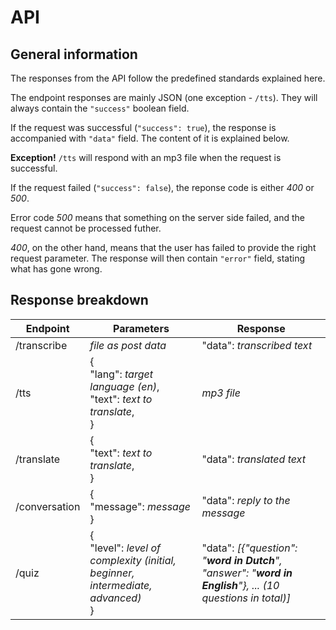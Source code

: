 # API
## General information
The responses from the API follow the predefined standards explained here.

The endpoint responses are mainly JSON (one exception - `/tts`). They will always contain the `"success"` boolean field.

If the request was successful (`"success": true`), the response is accompanied with `"data"` field. The content of it is explained below.

__Exception!__ `/tts` will respond with an mp3 file when the request is successful.

If the request failed (`"success": false`), the reponse code is either _400_ or _500_.

Error code _500_ means that something on the server side failed, and the request cannot be processed futher.

_400_, on the other hand, means that the user has failed to provide the right request parameter. The response will then contain `"error"` field, stating what has gone wrong.

## Response breakdown

| Endpoint | Parameters | Response |
| -------- | -------- | -------- |
| /transcribe | _file as post data_ | "data": _transcribed text_ |
| /tts | {<br>"lang": _target language (en)_,<br>"text": _text to translate_,<br>} | _mp3 file_ |
| /translate | {<br>&#9;"text": _text to translate_,<br>} | "data": _translated text_ |
| /conversation | {<br>"message": _message_<br>} | "data": _reply to the message_ |
| /quiz | {<br>"level": _level of complexity (initial, beginner, intermediate, advanced)_<br>} | "data": _[{"question": "__word in Dutch__", "answer": "__word in English__"}, ... (10 questions in total)]_
